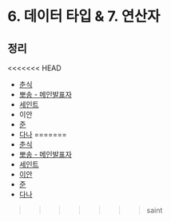 # 6. 데이터 타입 & 7. 연산자

## 정리

<<<<<<< HEAD
- [춘식](choonsik.md)
- [뽀송 - 메인발표자](Pposong.md)
- [세인트](saint.md)
- 이안
- [준](June.md)
- [다나](dana.md)
=======
- [춘식]()
- [뽀송 - 메인발표자]()
- [세인트](./saint.md)
- [이안]()
- [준]()
- [다나]()
>>>>>>> saint
